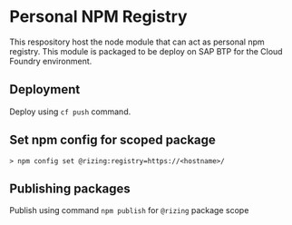 # Personal NPM Registry

This respository host the node module that can act as personal npm registry. This module is packaged to be deploy on SAP BTP for the Cloud Foundry environment.

## Deployment

Deploy using `cf push` command.

## Set npm config for scoped package

```shell
> npm config set @rizing:registry=https://<hostname>/
```

## Publishing packages

Publish using command `npm publish` for `@rizing` package scope